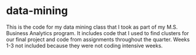 # data-mining
This is the code for my data mining class that I took as part of my M.S. Business Analytics program. It includes code that I used to find clusters for our final project and code from assignments throughout the quarter.
Weeks 1-3 not included because they were not coding intensive weeks.

